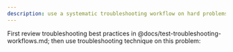 ```yaml
---
description: use a systematic troubleshooting workflow on hard problems
---
```


First review troubleshooting best practices in @docs/test-troubleshooting-workflows.md; then use troubleshooting technique on this problem:
